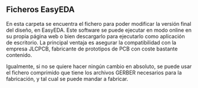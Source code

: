 Ficheros EasyEDA
--
En esta carpeta se encuentra el fichero para poder modificar la versión final del diseño, en EasyEDA. Este software se puede ejecutar en modo online en su propia página web
o bien descargarlo para ejecutarlo como aplicación de escritorio. La principal ventaja es asegurar la compatibilidad con la empresa JLCPCB, fabricante de prototipos de PCB
con coste bastante contenido. 

Igualmente, si no se quiere hacer ningún cambio en absoluto, se puede usar el fichero comprimido que tiene los archivos GERBER necesarios para la fabricación, y tal cual se puede 
mandar a fabricar.
